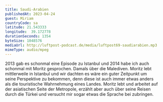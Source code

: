 ```yaml
---
title: Saudi-Arabien
publishedAt: 2023-04-24
guest: Miriam
countryCode: sa
latitude: 21.543333
longitude:  39.172778
durationSeconds: 1354
byteSize: 1048576 
mediaUrl: http://luftpost-podcast.de/media/luftpost69-saudiarabien.mp3
mimeType: audio/mpeg
---
```


2013 gab es schonmal eine Episode zu Istanbul und 2014 habe ich auch schonmal mit Moritz gesprochen. Damals über die Malediven. Moritz lebt mittlerweile in Istanbul und wir dachten es wäre ein guter Zeitpunkt um seine Perspektive zu bekommen, denn diese ist auch immer etwas anders als die touristische Wahrnehmung eines Landes. Moritz lebt und arbeitet auf der asiatischen Seite der Metropole, erzählt aber auch über seine Reisen durch die Türkei und versucht mir sogar etwas die Sprache bei zubringen.
